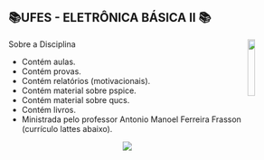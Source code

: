 

## 📚UFES - ELETRÔNICA BÁSICA II 📚
<img align="right" width="16%" src="https://user-images.githubusercontent.com/80075307/220129072-48d5ff96-a10d-4e0b-9024-9374bee2c0c2.svg">

Sobre a Disciplina
  * Contém aulas.
  * Contém provas.
  * Contém relatórios (motivacionais).
  * Contém material sobre pspice.
  * Contém material sobre qucs.
  * Contém  livros.
  * Ministrada pelo professor Antonio Manoel Ferreira Frasson (currículo lattes abaixo).
  
<div align="center">
    <a href="http://lattes.cnpq.br/8909318465989135" target="_blank"
      ><img
        src="https://img.shields.io/badge/-Currículo Lattes-%230077B5?style=for-the-badge&logo=linkedin&logoColor=white"
        target="_blank"
  </div>
